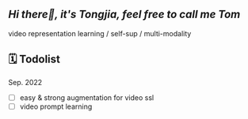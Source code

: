 ## *Hi there👋, it's Tongjia, feel free to call me Tom*

video representation learning / self-sup / multi-modality

## 🗓️ Todolist

Sep. 2022

- [ ] easy & strong augmentation for video ssl
- [ ] video prompt learning
